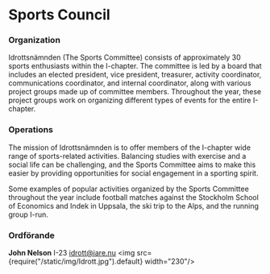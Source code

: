 # Sports Council
### Organization
Idrottsnämnden (The Sports Committee) consists of approximately 30 sports enthusiasts within the I-chapter. The committee is led by a board that includes an elected president, vice president, treasurer, activity coordinator, communications coordinator, and internal coordinator, along with various project groups made up of committee members. Throughout the year, these project groups work on organizing different types of events for the entire I-chapter.
### Operations
The mission of Idrottsnämnden is to offer members of the I-chapter wide range of sports-related activities. Balancing studies with exercise and a social life can be challenging, and the Sports Committee aims to make this easier by providing opportunities for social engagement in a sporting spirit.

Some examples of popular activities organized by the Sports Committee throughout the year include football matches against the Stockholm School of Economics and Indek in Uppsala, the ski trip to the Alps, and the running group I-run.
### Ordförande
__John Nelson__ I-23
idrott@iare.nu
<img src={require("/static/img/Idrott.jpg").default} width="230"/>